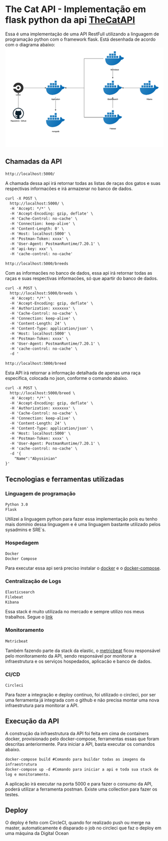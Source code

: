 # The Cat API  - Implementação em flask python da api [TheCatAPI](https://thecatapi.com/)

Essa é uma implementação de uma API RestFull utilizando a linguagem de programação python com o framework flask.
Está desenhada de acordo com o diagrama abaixo:
![Diagrama](images/diagrama.png)

## Chamadas da API

`http://localhost:5000/`

A chamada dessa api irá retornar todas as listas de raças dos gatos e suas respectivas informacões e irá armazenar no banco de dados.
```
curl -X POST \
  http://localhost:5000/ \
  -H 'Accept: */*' \
  -H 'Accept-Encoding: gzip, deflate' \
  -H 'Cache-Control: no-cache' \
  -H 'Connection: keep-alive' \
  -H 'Content-Length: 0' \
  -H 'Host: localhost:5000' \
  -H 'Postman-Token: xxxx' \
  -H 'User-Agent: PostmanRuntime/7.20.1' \
  -H 'api-key: xxx' \
  -H 'cache-control: no-cache'
```

`http://localhost:5000/breeds`

Com as informacões no banco de dados, essa api irá retornar todas as raças e suas respectivas informacões, só que apartir do banco de dados.
```
curl -X POST \
  http://localhost:5000/breeds \
  -H 'Accept: */*' \
  -H 'Accept-Encoding: gzip, deflate' \
  -H 'Authorization: xxxxxxx' \
  -H 'Cache-Control: no-cache' \
  -H 'Connection: keep-alive' \
  -H 'Content-Length: 24' \
  -H 'Content-Type: application/json' \
  -H 'Host: localhost:5000' \
  -H 'Postman-Token: xxxx' \
  -H 'User-Agent: PostmanRuntime/7.20.1' \
  -H 'cache-control: no-cache' \
  -d '
```

`http://localhost:5000/breed`

Esta API irá retornar a informação detalhada de apenas uma raça especifica, colocada no json, conforme o comando abaixo.

```
curl -X POST \
  http://localhost:5000/breed \
  -H 'Accept: */*' \
  -H 'Accept-Encoding: gzip, deflate' \
  -H 'Authorization: xxxxxxx' \
  -H 'Cache-Control: no-cache' \
  -H 'Connection: keep-alive' \
  -H 'Content-Length: 24' \
  -H 'Content-Type: application/json' \
  -H 'Host: localhost:5000' \
  -H 'Postman-Token: xxxx' \
  -H 'User-Agent: PostmanRuntime/7.20.1' \
  -H 'cache-control: no-cache' \
  -d '{
	"Name":"Abyssinian"
}'
```

## Tecnologias e ferramentas utilizadas
### Linguagem de programação
```
Python 3.0
Flask
```
Utilizei a linguagem python para fazer essa implementação pois eu tenho mais domínio dessa linguagem e é uma linguagem bastante utilizado pelos sysadmins e SRE`s.


### Hospedagem
```
Docker
Docker Compose
```
Para executar essa api será preciso instalar o [docker](https://docs.docker.com/install/) e o [docker-compose](https://docs.docker.com/compose/install/). 

### Centralização de Logs
```
Elasticsearch
Filebeat
Kibana
```
Essa stack é muito utilizada no mercado e sempre utilizo nos meus trabalhos. Segue o [link](https://www.elastic.co/)

### Monitoramento
```
Metricbeat
```
Também fazendo parte da stack da elastic, o [metricbeat](https://www.elastic.co/beats/metricbeat) ficou responsável pelo monitoramento da API, sendo responsável por monitorar a infraestrutura e os serviços hospedados, aplicacão e banco de dados.


### CI/CD
```
Circleci
```
Para fazer a integração e deploy contínuo, foi utilizado o circleci, por ser uma ferramenta já integrada com o github e não precisa montar uma nova infraestrutura para monitorar a API.

## Execução da API

A construção da infraestrutura da API foi feita em cima de containers docker, provisionado pelo docker-compose, ferramentas essas que foram descritas anteriormente. Para iniciar a API, basta executar os comandos abaixo.
```
docker-compose build #Comando para buildar todas as imagens da infraestrutura
docker-compose up -d #Comando para iniciar a api e toda sua stack de log e monitoramento.
```
A aplicação irá executar na porta 5000 e para fazer o consumo da API, poderá utilizar a ferramenta postman. Existe uma collection para fazer os testes.

## Deploy

O deploy é feito com CircleCI, quando for realizado push ou merge na master, automaticamente é disparado o job no circleci que faz o deploy em uma máquina da Digital Ocean

